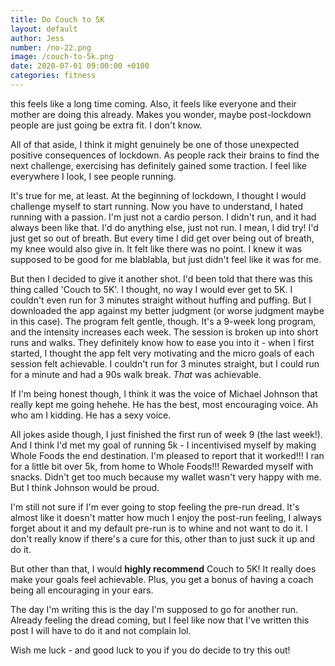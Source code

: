 ```yaml
---
title: Do Couch to 5K
layout: default
author: Jess
number: /no-22.png
image: /couch-to-5k.png
date: 2020-07-01 09:00:00 +0100
categories: fitness
---
```


this feels like a long time coming. Also, it feels like everyone and their mother are doing this already. Makes you wonder, maybe post-lockdown people are just going be extra fit. I don't know.

All of that aside, I think it might genuinely be one of those unexpected positive consequences of lockdown. As people rack their brains to find the next challenge, exercising has definitely gained some traction. I feel like everywhere I look, I see people running.

It's true for me, at least. At the beginning of lockdown, I thought I would challenge myself to start running. Now you have to understand, I hated running with a passion. I'm just not a cardio person. I didn't run, and it had always been like that. I'd do anything else, just not run. I mean, I did try! I'd just get so out of breath. But every time I did get over being out of breath, my knee would also give in. It felt like there was no point. I knew it was supposed to be good for me blablabla, but just didn't feel like it was for me.

But then I decided to give it another shot. I'd been told that there was this thing called 'Couch to 5K'. I thought, no way I would ever get to 5K. I couldn't even run for 3 minutes straight without huffing and puffing. But I downloaded the app against my better judgment (or worse judgment maybe in this case). The program felt gentle, though. It's a 9-week long program, and the intensity increases each week. The session is broken up into short runs and walks. They definitely know how to ease you into it - when I first started, I thought the app felt very motivating and the micro goals of each session felt achievable. I couldn't run for 3 minutes straight, but I could run for a minute and had a 90s walk break. *That* was achievable.

If I'm being honest though, I think it was the voice of Michael Johnson that really kept me going hehehe. He has the best, most encouraging voice. Ah who am I kidding. He has a sexy voice.

All jokes aside though, I just finished the first run of week 9 (the last week!). And I think I'd met my goal of running 5k - I incentivised myself by making Whole Foods the end destination. I'm pleased to report that it worked!!! I ran for a little bit over 5k, from home to Whole Foods!!! Rewarded myself with snacks. Didn't get too much because my wallet wasn't very happy with me. But I think Johnson would be proud.

I'm still not sure if I'm ever going to stop feeling the pre-run dread. It's almost like it doesn't matter how much I enjoy the post-run feeling, I always forget about it and my default pre-run is to whine and not want to do it. I don't really know if there's a cure for this, other than to just suck it up and do it.

But other than that, I would **highly recommend** Couch to 5K! It really does make your goals feel achievable. Plus, you get a bonus of having a coach being all encouraging in your ears.

The day I'm writing this is the day I'm supposed to go for another run. Already feeling the dread coming, but I feel like now that I've written this post I will have to do it and not complain lol.

Wish me luck - and good luck to you if you do decide to try this out!






